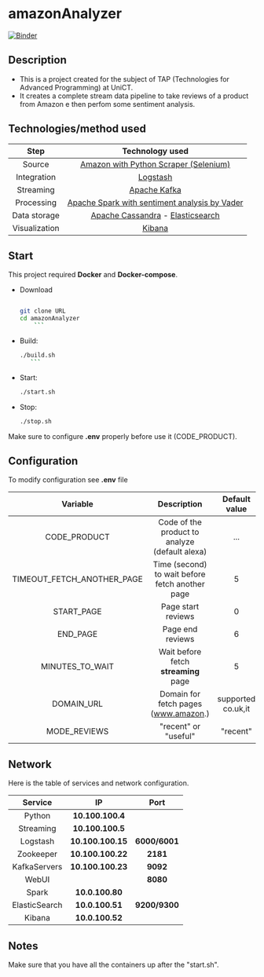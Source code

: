 
# amazonAnalyzer

[![Binder](https://mybinder.org/badge_logo.svg)](https://mybinder.org/v2/gh/federicocanzonieri/amazonAnalyzer/HEAD?filepath=book)
## Description

- This is a project created for the subject of TAP (Technologies for Advanced Programming) at UniCT.
- It creates a complete stream data pipeline to take reviews of a product from Amazon e then perfom some sentiment analysis.



## Technologies/method used


| Step | Technology used |
| :-: | :-: |
| Source | [Amazon with Python Scraper (Selenium)](https://www.amazon.it/ref=nav_logo) |
|Integration | [Logstash](https://www.elastic.co/logstash/)|
| Streaming| [Apache Kafka](https://kafka.apache.org/) |
| Processing |  [Apache Spark with sentiment analysis by Vader](https://spark.apache.org/) |
| Data storage | [Apache Cassandra](https://cassandra.apache.org/) - [Elasticsearch](https://www.elastic.co/enterprise-search) |
| Visualization | [Kibana](https://www.elastic.co/kibana) |


## Start


This project required **Docker** and **Docker-compose**.
- Download
  ```bash
  
  git clone URL
  cd amazonAnalyzer
	  ```
- Build:
   ```bash
  ./build.sh
	  ```
- Start:
  ```bash
  ./start.sh
  ```
- Stop:
  ```bash
  ./stop.sh
  ```
Make sure to configure **.env** properly before use it (CODE_PRODUCT).

## Configuration

To modify configuration see **.env** file

| Variable| Description |Default value|
| :-: | :-: |:-:|
|CODE_PRODUCT| Code of the product to analyze (default alexa) | ... |
|TIMEOUT_FETCH_ANOTHER_PAGE|Time (second) to wait before fetch another page | 5 |
|START_PAGE |Page start reviews |0 |
|END_PAGE|Page end reviews | 6 |
|MINUTES_TO_WAIT|Wait before fetch **streaming** page | 5 |
|DOMAIN_URL| Domain for fetch pages (www.amazon.) | supported co.uk,it  |
|MODE_REVIEWS| "recent" or "useful" | "recent"  |


## Network

Here is the table of services and network configuration.

| Service| IP|Port |
| :-: | :-: |:-:|  
|Python |**10.100.100.4**|
|Streaming|**10.100.100.5** |
|Logstash| **10.100.100.15** |**6000/6001**
|Zookeeper|**10.100.100.22** |**2181**
|KafkaServers | **10.100.100.23** |**9092**
|WebUI |  |**8080**
|Spark| **10.0.100.80** |
|ElasticSearch | **10.0.100.51** |**9200/9300**
|Kibana | **10.0.100.52** |


## Notes
Make sure that you have all the containers up after the "start.sh".